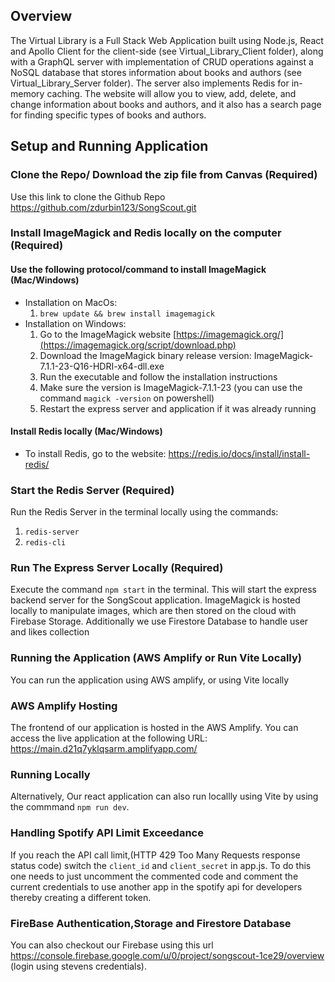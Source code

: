 ## Overview
The Virtual Library is a Full Stack Web Application built using Node.js, React and Apollo Client for the client-side (see Virtual_Library_Client folder), along with a GraphQL server with implementation of CRUD operations against a NoSQL database that stores information about books and authors (see Virtual_Library_Server folder). The server also implements Redis for in-memory caching. The website will allow you to view, add, delete, and change information about books and authors, and it also has a search page for finding specific types of books and authors.

## Setup and Running Application
### Clone the Repo/ Download the zip file from Canvas (Required)
Use this link to clone the Github Repo https://github.com/zdurbin123/SongScout.git
### Install ImageMagick and Redis locally on the computer (Required)
#### Use the following protocol/command to install ImageMagick (Mac/Windows)
- Installation on MacOs:
  1. `brew update && brew install imagemagick`
- Installation on Windows:
  1. Go to the ImageMagick website [https://imagemagick.org/](https://imagemagick.org/script/download.php)
  2. Download the ImageMagick binary release version: ImageMagick-7.1.1-23-Q16-HDRI-x64-dll.exe
  3. Run the executable and follow the installation instructions
  4. Make sure the version is ImageMagick-7.1.1-23 (you can use the command `magick -version` on powershell)
  5. Restart the express server and application if it was already running
     
#### Install Redis locally (Mac/Windows)
- To install Redis, go to the website: https://redis.io/docs/install/install-redis/
### Start the Redis Server (Required)
Run the Redis Server in the terminal locally using the commands: 
1. `redis-server`
2. `redis-cli`
### Run The Express Server Locally (Required)
Execute the command `npm start` in the terminal. This will start the express backend server for the SongScout application. ImageMagick is hosted locally to manipulate images, which are then stored on the cloud with Firebase Storage. Additionally we use Firestore Database to handle user and likes collection

### Running the Application (AWS Amplify or Run Vite Locally)
You can run the application using AWS amplify, or using Vite locally

### AWS Amplify Hosting
The frontend of our application is hosted in the AWS Amplify. You can access the live application at the following URL: https://main.d21q7yklqsarm.amplifyapp.com/
### Running Locally
Alternatively, Our react application can also run locallly using Vite by using the commmand `npm run dev`. 
### Handling Spotify API Limit Exceedance
If you reach the API call limit,(HTTP 429 Too Many Requests response status code) switch the `client_id` and `client_secret` in app.js. To do this one needs to just uncomment the commented code and comment the current credentials to use another app in the spotify api for developers thereby creating a different token.
### FireBase Authentication,Storage and Firestore Database
You can also checkout our Firebase using this url https://console.firebase.google.com/u/0/project/songscout-1ce29/overview (login using stevens credentials).

